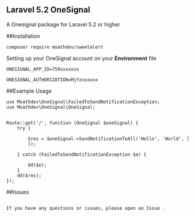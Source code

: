 ## Laravel 5.2 OneSignal

A Onesignal package for Laravel 5.2 or higher
 
##Installation

````
composer require moathdev/sweetalert
````

Setting up your OneSignal account on your  **Environment** file

````
ONESIGNAL_APP_ID=759xxxxxxx

ONESIGNAL_AUTHORIZATION=MjYzxxxxxx
````
##Example Usage
````
use Moathdev\OneSignal\FailedToSendNotificationException;
use Moathdev\OneSignal\OneSignal;


Route::get('/', function (OneSignal $oneSignal) {
    try {

        $res = $oneSignal->SendNotificationToAll('Hello', 'World', [
        ]);

    } catch (FailedToSendNotificationException $e) {

        dd($e);
    }
    dd($res);
});
 ````
 ##Issues

````

If you have any questions or issues, please open an Issue .